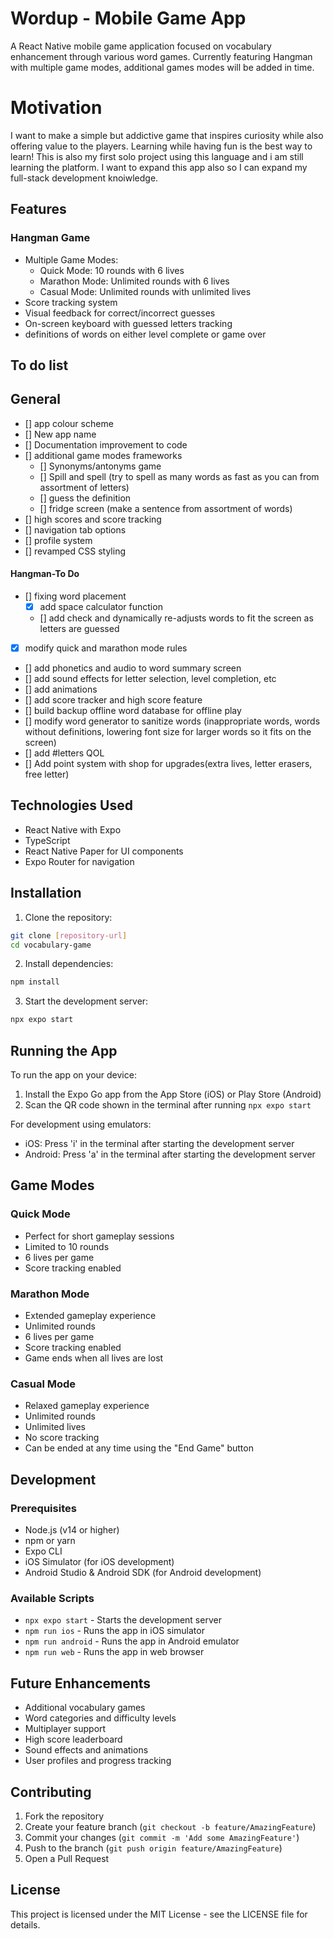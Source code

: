 # Wordup - Mobile Game App

A React Native mobile game application focused on vocabulary enhancement through various word games. Currently featuring Hangman with multiple game modes, additional games modes will be added in time.

# Motivation

I want to make a simple but addictive game that inspires curiosity while also offering value to the players. Learning while having fun is the best way to learn! This is also my first solo project using this language and i am still learning the platform. I want to expand this app also so I can expand my full-stack development knoiwledge.

## Features

### Hangman Game

- Multiple Game Modes:
  - Quick Mode: 10 rounds with 6 lives
  - Marathon Mode: Unlimited rounds with 6 lives
  - Casual Mode: Unlimited rounds with unlimited lives
- Score tracking system
- Visual feedback for correct/incorrect guesses
- On-screen keyboard with guessed letters tracking
- definitions of words on either level complete or game over

## To do list

## General

- [] app colour scheme
- [] New app name
- [] Documentation improvement to code
- [] additional game modes frameworks
  - [] Synonyms/antonyms game
  - [] Spill and spell (try to spell as many words as fast as you can from assortment of letters)
  - [] guess the definition
  - [] fridge screen (make a sentence from assortment of words)
- [] high scores and score tracking
- [] navigation tab options
- [] profile system
- [] revamped CSS styling

#### Hangman-To Do

- [] fixing word placement
  - [x] add space calculator function
  - [] add check and dynamically re-adjusts words to fit the screen as letters are guessed
- [x] modify quick and marathon mode rules
- [] add phonetics and audio to word summary screen
- [] add sound effects for letter selection, level completion, etc
- [] add animations
- [] add score tracker and high score feature
- [] build backup offline word database for offline play
- [] modify word generator to sanitize words (inappropriate words, words without definitions, lowering font size for larger words so it fits on the screen)
- [] add #letters QOL
- [] Add point system with shop for upgrades(extra lives, letter erasers, free letter)

## Technologies Used

- React Native with Expo
- TypeScript
- React Native Paper for UI components
- Expo Router for navigation

## Installation

1. Clone the repository:

```bash
git clone [repository-url]
cd vocabulary-game
```

2. Install dependencies:

```bash
npm install
```

3. Start the development server:

```bash
npx expo start
```

## Running the App

To run the app on your device:

1. Install the Expo Go app from the App Store (iOS) or Play Store (Android)
2. Scan the QR code shown in the terminal after running `npx expo start`

For development using emulators:

- iOS: Press 'i' in the terminal after starting the development server
- Android: Press 'a' in the terminal after starting the development server

## Game Modes

### Quick Mode

- Perfect for short gameplay sessions
- Limited to 10 rounds
- 6 lives per game
- Score tracking enabled

### Marathon Mode

- Extended gameplay experience
- Unlimited rounds
- 6 lives per game
- Score tracking enabled
- Game ends when all lives are lost

### Casual Mode

- Relaxed gameplay experience
- Unlimited rounds
- Unlimited lives
- No score tracking
- Can be ended at any time using the "End Game" button

## Development

### Prerequisites

- Node.js (v14 or higher)
- npm or yarn
- Expo CLI
- iOS Simulator (for iOS development)
- Android Studio & Android SDK (for Android development)

### Available Scripts

- `npx expo start` - Starts the development server
- `npm run ios` - Runs the app in iOS simulator
- `npm run android` - Runs the app in Android emulator
- `npm run web` - Runs the app in web browser

## Future Enhancements

- Additional vocabulary games
- Word categories and difficulty levels
- Multiplayer support
- High score leaderboard
- Sound effects and animations
- User profiles and progress tracking

## Contributing

1. Fork the repository
2. Create your feature branch (`git checkout -b feature/AmazingFeature`)
3. Commit your changes (`git commit -m 'Add some AmazingFeature'`)
4. Push to the branch (`git push origin feature/AmazingFeature`)
5. Open a Pull Request

## License

This project is licensed under the MIT License - see the LICENSE file for details.
